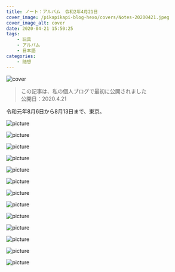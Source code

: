 ```yaml
---
title: ノート：アルバム　令和2年4月21日
cover_image: /pikapikapi-blog-hexo/covers/Notes-20200421.jpeg
cover_image_alt: cover
date: 2020-04-21 15:50:25
tags:
    - 玩具
    - アルバム
    - 日本語
categories:
    - 随想
---
```


![cover](cover-picture.jpeg)

> この記事は、私の個人ブログで最初に公開されました\
> 公開日：2020.4.21

令和元年8月6日から8月13日まで、東京。

![picture](picture-1.jpeg)

![picture](picture-2.jpeg)

![picture](picture-3.jpeg)

![picture](picture-4.jpeg)

![picture](picture-5.jpeg)

![picture](picture-6.jpeg)

![picture](picture-7.jpeg)

![picture](picture-8.jpeg)

![picture](picture-9.jpeg)

![picture](picture-10.jpeg)

![picture](picture-11.jpeg)

![picture](picture-12.jpeg)

![picture](picture-13.jpeg)
